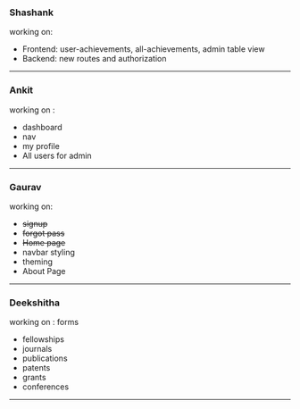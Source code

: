### Shashank
working on: 
<ul>
<li>Frontend: user-achievements, all-achievements, admin table view</li>
<li>Backend: new routes and authorization</li>
</ul>

<hr>

### Ankit
working on : 
<ul>
 <li> dashboard</li>
 <li> nav </li>
 <li> my profile </li>
 <li> All users for admin</li>
</ul>
<hr>

### Gaurav
working on: 
<ul>
 <li><s>signup</s></li>
 <li><s>forgot pass</s></li>
 <li><s>Home page</s></li>
 <li>navbar styling</li>
 <li>theming</li>
 <li>About Page</li>
</ul>

<hr>

### Deekshitha
working on : 
 forms
<ul>
<li> fellowships </li>
<li> journals </li>
<li> publications </li>
<li> patents </li>
<li> grants </li>
<li> conferences </li>
</ul>

<hr>
